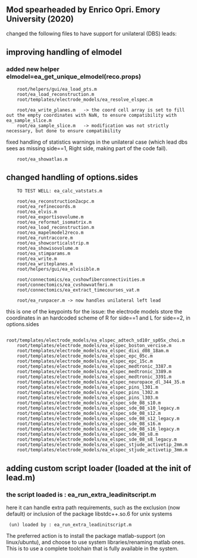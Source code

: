 ## Mod spearheaded by Enrico Opri. Emory University (2020)
changed the following files to have support for unilateral (DBS) leads:
    
## improving handling of elmodel
### added new helper elmodel=ea_get_unique_elmodel(reco.props)
```
    root/helpers/gui/ea_load_pts.m
    root/ea_load_reconstruction.m
    root/templates/electrode_models/ea_resolve_elspec.m

    root/ea_write_planes.m   -> the coord cell array is set to fill out the empty coordinates with NaN, to ensure compatibility with ea_sample_slice.m
    root/ea_sample_slice.m   -> modification was not strictly necessary, but done to ensure compatibility
```
fixed handling of statistics warnings in the unilateral case (which lead dbs sees as missing side==1, Right side, making part of the code fail). 
```
    root/ea_showatlas.m
```
## changed handling of options.sides
```
    TO TEST WELL: ea_calc_vatstats.m

    root/ea_reconstruction2acpc.m
    root/ea_refinecoords.m
    root/ea_elvis.m
    root/ea_exportisovolume.m
    root/ea_reformat_isomatrix.m
    root/ea_load_reconstruction.m
    root/ea_mapelmodel2reco.m    
    root/ea_runtraccore.m
    root/ea_showcorticalstrip.m
    root/ea_showisovolume.m
    root/ea_stimparams.m
    root/ea_write.m
    root/ea_writeplanes.m
    root/helpers/gui/ea_elvisible.m

    root/connectomics/ea_cvshowfiberconnectivities.m
    root/connectomics/ea_cvshowvatfmri.m
    root/connectomics/ea_extract_timecourses_vat.m

    root/ea_runpacer.m -> now handles unilateral left lead
```
this is one of the keypoints for the issue: the electrode models store the coordinates 
in an hardcoded scheme of R for side==1 and L for side==2, in options.sides
```
    root/templates/electrode_models/ea_elspec_adtech_sd10r_sp05x_choi.m
    root/templates/electrode_models/ea_elspec_boston_vercise.m
    root/templates/electrode_models/ea_elspec_dixi_d08_18am.m
    root/templates/electrode_models/ea_elspec_epc_05c.m
    root/templates/electrode_models/ea_elspec_epc_15c.m
    root/templates/electrode_models/ea_elspec_medtronic_3387.m
    root/templates/electrode_models/ea_elspec_medtronic_3389.m
    root/templates/electrode_models/ea_elspec_medtronic_3391.m
    root/templates/electrode_models/ea_elspec_neuropace_dl_344_35.m
    root/templates/electrode_models/ea_elspec_pins_l301.m
    root/templates/electrode_models/ea_elspec_pins_l302.m
    root/templates/electrode_models/ea_elspec_pins_l303.m
    root/templates/electrode_models/ea_elspec_sde_08_s10.m
    root/templates/electrode_models/ea_elspec_sde_08_s10_legacy.m
    root/templates/electrode_models/ea_elspec_sde_08_s12.m
    root/templates/electrode_models/ea_elspec_sde_08_s12_legacy.m
    root/templates/electrode_models/ea_elspec_sde_08_s16.m
    root/templates/electrode_models/ea_elspec_sde_08_s16_legacy.m
    root/templates/electrode_models/ea_elspec_sde_08_s8.m
    root/templates/electrode_models/ea_elspec_sde_08_s8_legacy.m
    root/templates/electrode_models/ea_elspec_stjude_activetip_2mm.m
    root/templates/electrode_models/ea_elspec_stjude_activetip_3mm.m
```
## adding custom script loader (loaded at the init of lead.m)
### the script loaded is : ea_run_extra_leadinitscript.m
here it can handle extra path requirements, such as the exclusion (now default) or inclusion of the package libstdc++.so.6 for unix systems
```
 (un) loaded by : ea_run_extra_leadinitscript.m
```
The preferred action is to install the package matlab-support (on linux/ubuntu), and choose to use system libraries/renaming matlab ones. This is to use a complete toolchain that is fully available in the system.